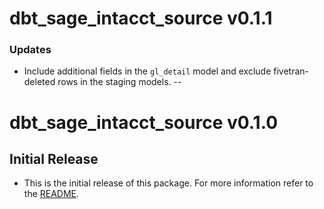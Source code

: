 # dbt_sage_intacct_source v0.1.1
 
### Updates
- Include additional fields in the `gl_detail` model and exclude fivetran-deleted rows in the staging models. 
--
# dbt_sage_intacct_source v0.1.0

## Initial Release
- This is the initial release of this package. For more information refer to the [README](/README.md).

